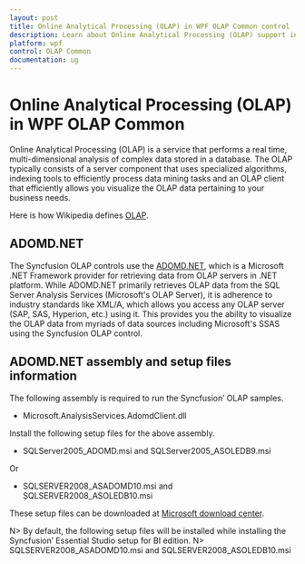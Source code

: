 ```yaml
---
layout: post
title: Online Analytical Processing (OLAP) in WPF OLAP Common control | Syncfusion
description: Learn about Online Analytical Processing (OLAP) support in Syncfusion WPF OLAP Common control and more.
platform: wpf
control: OLAP Common
documentation: ug
---
```


# Online Analytical Processing (OLAP) in WPF OLAP Common

Online Analytical Processing (OLAP) is a service that performs a real time, multi-dimensional analysis of complex data stored in a database. The OLAP typically consists of a server component that uses specialized algorithms, indexing tools to efficiently process data mining tasks and an OLAP client that efficiently allows you visualize the OLAP data pertaining to your business needs.

Here is how Wikipedia defines [OLAP](http://en.wikipedia.org/wiki/Online_analytical_processing).

## ADOMD.NET

The Syncfusion OLAP controls use the [ADOMD.NET](https://docs.microsoft.com/en-us/previous-versions/sql/sql-server-2005/ms123483(v=sql.90)), which is a Microsoft .NET Framework provider for retrieving data from OLAP servers in .NET platform. While ADOMD.NET primarily retrieves OLAP data from the SQL Server Analysis Services (Microsoft's OLAP Server), it is adherence to industry standards like XML/A, which allows you access any OLAP server (SAP, SAS, Hyperion, etc.) using it. This provides you the ability to visualize the OLAP data from myriads of data sources including Microsoft's SSAS using the Syncfusion OLAP control.

## ADOMD.NET assembly and setup files information

The following assembly is required to run the Syncfusion’ OLAP samples.

* Microsoft.AnalysisServices.AdomdClient.dll

Install the following setup files for the above assembly.

* SQLServer2005_ADOMD.msi and SQLServer2005_ASOLEDB9.msi 

Or 

* SQLSERVER2008_ASADOMD10.msi and SQLSERVER2008_ASOLEDB10.msi

These setup files can be downloaded at [Microsoft download center](http://www.microsoft.com/en-us/download/details.aspx?id=23089).

N>  By default, the following setup files will be installed while installing the Syncfusion’ Essential Studio setup for BI edition.
N> SQLSERVER2008_ASADOMD10.msi and SQLSERVER2008_ASOLEDB10.msi










